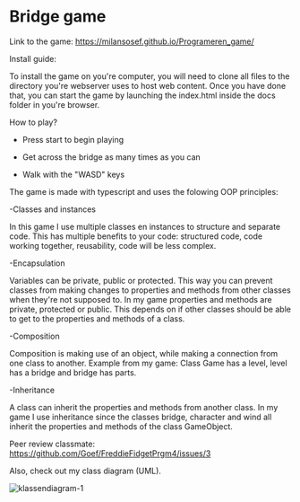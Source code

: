 # Bridge game

Link to the game: https://milansosef.github.io/Programeren_game/

Install guide:

To install the game on you're computer, you will need to clone all files to the directory you're webserver uses to host web content. Once you have done that, you can start the game by launching the index.html inside the docs folder in you're browser.   

How to play?

- Press start to begin playing

- Get across the bridge as many times as you can

- Walk with the "WASD" keys

The game is made with typescript and uses the folowing OOP principles:

-Classes and instances

In this game I use multiple classes en instances to structure and separate code. This has multiple benefits to your code: structured code, code working together, reusability, code will be less complex.

-Encapsulation

Variables can be private, public or protected. This way you can prevent classes from making changes to properties and methods from other classes when they're not supposed to. In my game properties and methods are private, protected or public. This depends on if other classes should be able to get to the properties and methods of a class.

-Composition

Composition is making use of an object, while making a connection from one class to another. Example from my game: Class Game has a level, level has a bridge and bridge has parts.

-Inheritance

A class can inherit the properties and methods from another class. In my game I use inheritance since the classes bridge, character and wind all inherit the properties and methods of the class GameObject. 

Peer review classmate:
https://github.com/Goef/FreddieFidgetPrgm4/issues/3

Also, check out my class diagram (UML).

![klassendiagram-1](https://user-images.githubusercontent.com/22589141/27352418-f492b6e6-5600-11e7-9dbb-b68baed79fc7.png)

